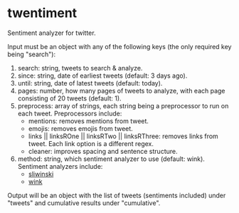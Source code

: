 # twentiment

Sentiment analyzer for twitter.

Input must be an object with any of the following keys (the only required key being "search"):

1. search: string, tweets to search & analyze.
2. since: string, date of earliest tweets (default: 3 days ago).
3. until: string, date of latest tweets (default: today).
4. pages: number, how many pages of tweets to analyze, with each page consisting of 20 tweets (default: 1).
5. preprocess: array of strings, each string being a preprocessor to run on each tweet. Preprocessors include:
   - mentions: removes mentions from tweet.
   - emojis: removes emojis from tweet.
   - links || linksROne || linksRTwo || linksRThree: removes links from tweet. Each link option is a different regex.
   - cleaner: improves spacing and sentence structure.
6. method: string, which sentiment analyzer to use (default: wink). Sentiment analyzers include:
   - [sliwinski](https://www.npmjs.com/package/sentiment)
   - [wink](https://www.npmjs.com/package/@happyaccident/wink-sentiment)

Output will be an object with the list of tweets (sentiments included) under "tweets" and cumulative results under "cumulative".
